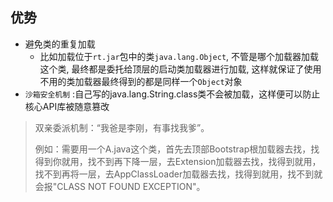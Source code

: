 ## 优势

- 避免类的重复加载
  - 比如加载位于`rt.jar`包中的类`java.lang.Object`, 不管是哪个加载器加载这个类, 最终都是委托给顶层的启动类加载器进行加载, 这样就保证了使用不用的类加载器最终得到的都是同样一个`Object`对象
- `沙箱安全机制` :自己写的java.lang.String.class类不会被加载，这样便可以防止核心API库被随意篡改





> 双亲委派机制：“我爸是李刚，有事找我爹”。
>
> 例如：需要用一个A.java这个类，首先去顶部Bootstrap根加载器去找，找得到你就用，找不到再下降一层，去Extension加载器去找，找得到就用，找不到再将一层，去AppClassLoader加载器去找，找得到就用，找不到就会报"CLASS NOT FOUND EXCEPTION"。



